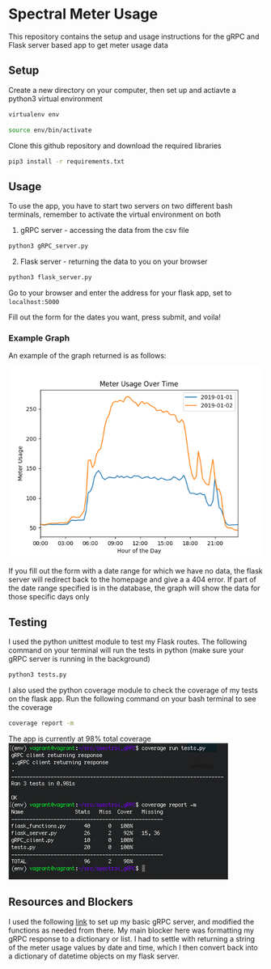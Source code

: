 # Spectral Meter Usage

This repository contains the setup and usage instructions for the gRPC and Flask server based app to get meter usage data

## Setup

Create a new directory on your computer, then set up and actiavte a python3 virtual environment

```bash
virtualenv env
```
```bash
source env/bin/activate 
```
Clone this github repository and download the required libraries
```bash
pip3 install -r requirements.txt
```

## Usage

To use the app, you have to start two servers on two different bash terminals, remember to activate the virtual environment on both

1. gRPC server - accessing the data from the csv file

```bash
python3 gRPC_server.py
```

2. Flask server - returning the data to you on your browser

```bash
python3 flask_server.py
```

Go to your browser and enter the address for your flask app, set to ```localhost:5000```

Fill out the form for the dates you want, press submit, and voila!

### Example Graph

An example of the graph returned is as follows:

![meter usage graph](my_plot.png)

If you fill out the form with a date range for which we have no data, the flask server will redirect back to the homepage and give a a 404 error. If part of the date range specified is in the database, the graph will show the data for those specific days only

## Testing
I used the python unittest module to test my Flask routes. The following command on your terminal will run the tests in python (make sure your gRPC server is running in the background)

```bash
python3 tests.py
```
I also used the python coverage module to check the coverage of my tests on the flask app. Run the following command on your bash terminal to see the coverage 

```bash
coverage report -m
```

The app is currently at 98% total coverage
![test coverage](test_coverage.png)

## Resources and Blockers
I used the following [link](https://www.semantics3.com/blog/a-simplified-guide-to-grpc-in-python-6c4e25f0c506/) to set up my basic gRPC server, and modified the functions as needed from there. My main blocker here was formatting my gRPC response to a dictionary or list. I had to settle with returning a string of the meter usage values by date and time, which I then convert back into a dictionary of datetime objects on my flask server.